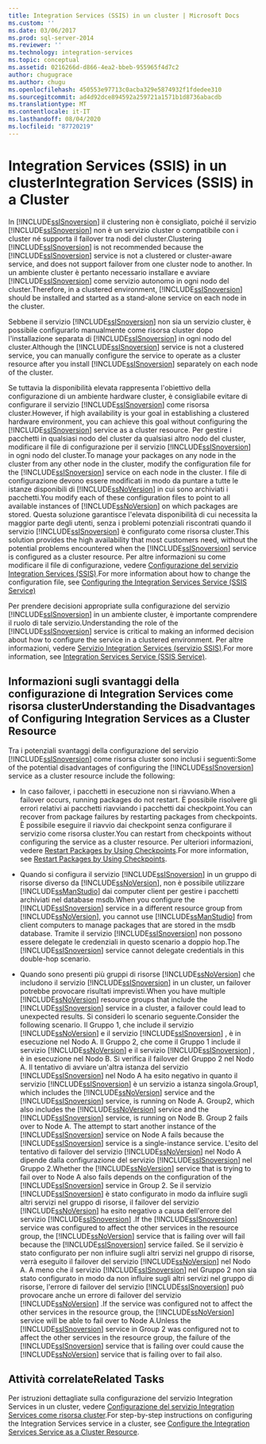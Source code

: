 ```yaml
---
title: Integration Services (SSIS) in un cluster | Microsoft Docs
ms.custom: ''
ms.date: 03/06/2017
ms.prod: sql-server-2014
ms.reviewer: ''
ms.technology: integration-services
ms.topic: conceptual
ms.assetid: 0216266d-d866-4ea2-bbeb-955965f4d7c2
author: chugugrace
ms.author: chugu
ms.openlocfilehash: 450553e97713c0acba329e5874932f1fdedee310
ms.sourcegitcommit: ad4d92dce894592a259721a1571b1d8736abacdb
ms.translationtype: MT
ms.contentlocale: it-IT
ms.lasthandoff: 08/04/2020
ms.locfileid: "87720219"
---
```

# <a name="integration-services-ssis-in-a-cluster"></a><span data-ttu-id="fb8bc-102">Integration Services (SSIS) in un cluster</span><span class="sxs-lookup"><span data-stu-id="fb8bc-102">Integration Services (SSIS) in a Cluster</span></span>
  <span data-ttu-id="fb8bc-103">In [!INCLUDE[ssISnoversion](../../includes/ssisnoversion-md.md)] il clustering non è consigliato, poiché il servizio [!INCLUDE[ssISnoversion](../../includes/ssisnoversion-md.md)] non è un servizio cluster o compatibile con i cluster né supporta il failover tra nodi del cluster.</span><span class="sxs-lookup"><span data-stu-id="fb8bc-103">Clustering [!INCLUDE[ssISnoversion](../../includes/ssisnoversion-md.md)] is not recommended because the [!INCLUDE[ssISnoversion](../../includes/ssisnoversion-md.md)] service is not a clustered or cluster-aware service, and does not support failover from one cluster node to another.</span></span> <span data-ttu-id="fb8bc-104">In un ambiente cluster è pertanto necessario installare e avviare [!INCLUDE[ssISnoversion](../../includes/ssisnoversion-md.md)] come servizio autonomo in ogni nodo del cluster.</span><span class="sxs-lookup"><span data-stu-id="fb8bc-104">Therefore, in a clustered environment, [!INCLUDE[ssISnoversion](../../includes/ssisnoversion-md.md)] should be installed and started as a stand-alone service on each node in the cluster.</span></span>  
  
 <span data-ttu-id="fb8bc-105">Sebbene il servizio [!INCLUDE[ssISnoversion](../../includes/ssisnoversion-md.md)] non sia un servizio cluster, è possibile configurarlo manualmente come risorsa cluster dopo l'installazione separata di [!INCLUDE[ssISnoversion](../../includes/ssisnoversion-md.md)] in ogni nodo del cluster.</span><span class="sxs-lookup"><span data-stu-id="fb8bc-105">Although the [!INCLUDE[ssISnoversion](../../includes/ssisnoversion-md.md)] service is not a clustered service, you can manually configure the service to operate as a cluster resource after you install [!INCLUDE[ssISnoversion](../../includes/ssisnoversion-md.md)] separately on each node of the cluster.</span></span>  
  
 <span data-ttu-id="fb8bc-106">Se tuttavia la disponibilità elevata rappresenta l'obiettivo della configurazione di un ambiente hardware cluster, è consigliabile evitare di configurare il servizio [!INCLUDE[ssISnoversion](../../includes/ssisnoversion-md.md)] come risorsa cluster.</span><span class="sxs-lookup"><span data-stu-id="fb8bc-106">However, if high availability is your goal in establishing a clustered hardware environment, you can achieve this goal without configuring the [!INCLUDE[ssISnoversion](../../includes/ssisnoversion-md.md)] service as a cluster resource.</span></span>  <span data-ttu-id="fb8bc-107">Per gestire i pacchetti in qualsiasi nodo del cluster da qualsiasi altro nodo del cluster, modificare il file di configurazione per il servizio [!INCLUDE[ssISnoversion](../../includes/ssisnoversion-md.md)] in ogni nodo del cluster.</span><span class="sxs-lookup"><span data-stu-id="fb8bc-107">To manage your packages on any node in the cluster from any other node in the cluster, modify the configuration file for the [!INCLUDE[ssISnoversion](../../includes/ssisnoversion-md.md)] service on each node in the cluster.</span></span> <span data-ttu-id="fb8bc-108">I file di configurazione devono essere modificati in modo da puntare a tutte le istanze disponibili di [!INCLUDE[ssNoVersion](../../includes/ssnoversion-md.md)] in cui sono archiviati i pacchetti.</span><span class="sxs-lookup"><span data-stu-id="fb8bc-108">You modify each of these configuration files to point to all available instances of [!INCLUDE[ssNoVersion](../../includes/ssnoversion-md.md)] on which packages are stored.</span></span> <span data-ttu-id="fb8bc-109">Questa soluzione garantisce l'elevata disponibilità di cui necessita la maggior parte degli utenti, senza i problemi potenziali riscontrati quando il servizio [!INCLUDE[ssISnoversion](../../includes/ssisnoversion-md.md)] è configurato come risorsa cluster.</span><span class="sxs-lookup"><span data-stu-id="fb8bc-109">This solution provides the high availability that most customers need, without the potential problems encountered when the [!INCLUDE[ssISnoversion](../../includes/ssisnoversion-md.md)] service is configured as a cluster resource.</span></span> <span data-ttu-id="fb8bc-110">Per altre informazioni su come modificare il file di configurazione, vedere [Configurazione del servizio Integration Services &#40;SSIS&#41;](integration-services-service-ssis-service.md).</span><span class="sxs-lookup"><span data-stu-id="fb8bc-110">For more information about how to change the configuration file, see [Configuring the Integration Services Service &#40;SSIS Service&#41;](integration-services-service-ssis-service.md)</span></span>  
  
 <span data-ttu-id="fb8bc-111">Per prendere decisioni appropriate sulla configurazione del servizio [!INCLUDE[ssISnoversion](../../includes/ssisnoversion-md.md)] in un ambiente cluster, è importante comprendere il ruolo di tale servizio.</span><span class="sxs-lookup"><span data-stu-id="fb8bc-111">Understanding the role of the [!INCLUDE[ssISnoversion](../../includes/ssisnoversion-md.md)] service is critical to making an informed decision about how to configure the service in a clustered environment.</span></span> <span data-ttu-id="fb8bc-112">Per altre informazioni, vedere [Servizio Integration Services &#40;servizio SSIS&#41;](integration-services-service-ssis-service.md).</span><span class="sxs-lookup"><span data-stu-id="fb8bc-112">For more information, see [Integration Services Service &#40;SSIS Service&#41;](integration-services-service-ssis-service.md).</span></span>  
  
## <a name="understanding-the-disadvantages-of-configuring-integration-services-as-a-cluster-resource"></a><span data-ttu-id="fb8bc-113">Informazioni sugli svantaggi della configurazione di Integration Services come risorsa cluster</span><span class="sxs-lookup"><span data-stu-id="fb8bc-113">Understanding the Disadvantages of Configuring Integration Services as a Cluster Resource</span></span>  
 <span data-ttu-id="fb8bc-114">Tra i potenziali svantaggi della configurazione del servizio [!INCLUDE[ssISnoversion](../../includes/ssisnoversion-md.md)] come risorsa cluster sono inclusi i seguenti:</span><span class="sxs-lookup"><span data-stu-id="fb8bc-114">Some of the potential disadvantages of configuring the [!INCLUDE[ssISnoversion](../../includes/ssisnoversion-md.md)] service as a cluster resource include the following:</span></span>  
  
-   <span data-ttu-id="fb8bc-115">In caso failover, i pacchetti in esecuzione non si riavviano.</span><span class="sxs-lookup"><span data-stu-id="fb8bc-115">When a failover occurs, running packages do not restart.</span></span> <span data-ttu-id="fb8bc-116">È possibile risolvere gli errori relativi ai pacchetti riavviando i pacchetti dai checkpoint.</span><span class="sxs-lookup"><span data-stu-id="fb8bc-116">You can recover from package failures by restarting packages from checkpoints.</span></span> <span data-ttu-id="fb8bc-117">È possibile eseguire il riavvio dai checkpoint senza configurare il servizio come risorsa cluster.</span><span class="sxs-lookup"><span data-stu-id="fb8bc-117">You can restart from checkpoints without configuring the service as a cluster resource.</span></span> <span data-ttu-id="fb8bc-118">Per ulteriori informazioni, vedere [Restart Packages by Using Checkpoints](../packages/restart-packages-by-using-checkpoints.md).</span><span class="sxs-lookup"><span data-stu-id="fb8bc-118">For more information, see [Restart Packages by Using Checkpoints](../packages/restart-packages-by-using-checkpoints.md).</span></span>  
  
-   <span data-ttu-id="fb8bc-119">Quando si configura il servizio [!INCLUDE[ssISnoversion](../../includes/ssisnoversion-md.md)] in un gruppo di risorse diverso da [!INCLUDE[ssNoVersion](../../includes/ssnoversion-md.md)], non è possibile utilizzare [!INCLUDE[ssManStudio](../../includes/ssmanstudio-md.md)] dai computer client per gestire i pacchetti archiviati nel database msdb.</span><span class="sxs-lookup"><span data-stu-id="fb8bc-119">When you configure the [!INCLUDE[ssISnoversion](../../includes/ssisnoversion-md.md)] service in a different resource group from [!INCLUDE[ssNoVersion](../../includes/ssnoversion-md.md)], you cannot use [!INCLUDE[ssManStudio](../../includes/ssmanstudio-md.md)] from client computers to manage packages that are stored in the msdb database.</span></span> <span data-ttu-id="fb8bc-120">Tramite il servizio [!INCLUDE[ssISnoversion](../../includes/ssisnoversion-md.md)] non possono essere delegate le credenziali in questo scenario a doppio hop.</span><span class="sxs-lookup"><span data-stu-id="fb8bc-120">The [!INCLUDE[ssISnoversion](../../includes/ssisnoversion-md.md)] service cannot delegate credentials in this double-hop scenario.</span></span>  
  
-   <span data-ttu-id="fb8bc-121">Quando sono presenti più gruppi di risorse [!INCLUDE[ssNoVersion](../../includes/ssnoversion-md.md)] che includono il servizio [!INCLUDE[ssISnoversion](../../includes/ssisnoversion-md.md)] in un cluster, un failover potrebbe provocare risultati imprevisti.</span><span class="sxs-lookup"><span data-stu-id="fb8bc-121">When you have multiple [!INCLUDE[ssNoVersion](../../includes/ssnoversion-md.md)] resource groups that include the [!INCLUDE[ssISnoversion](../../includes/ssisnoversion-md.md)] service in a cluster, a failover could lead to unexpected results.</span></span> <span data-ttu-id="fb8bc-122">Si consideri lo scenario seguente.</span><span class="sxs-lookup"><span data-stu-id="fb8bc-122">Consider the following scenario.</span></span> <span data-ttu-id="fb8bc-123">Il Gruppo 1, che include il servizio [!INCLUDE[ssNoVersion](../../includes/ssnoversion-md.md)] e il servizio [!INCLUDE[ssISnoversion](../../includes/ssisnoversion-md.md)] , è in esecuzione nel Nodo A. Il Gruppo 2, che come il Gruppo 1 include il servizio [!INCLUDE[ssNoVersion](../../includes/ssnoversion-md.md)] e il servizio [!INCLUDE[ssISnoversion](../../includes/ssisnoversion-md.md)] , è in esecuzione nel Nodo B. Si verifica il failover del Gruppo 2 nel Nodo A. Il tentativo di avviare un'altra istanza del servizio [!INCLUDE[ssISnoversion](../../includes/ssisnoversion-md.md)] nel Nodo A ha esito negativo in quanto il servizio [!INCLUDE[ssISnoversion](../../includes/ssisnoversion-md.md)] è un servizio a istanza singola.</span><span class="sxs-lookup"><span data-stu-id="fb8bc-123">Group1, which includes the [!INCLUDE[ssNoVersion](../../includes/ssnoversion-md.md)] service and the [!INCLUDE[ssISnoversion](../../includes/ssisnoversion-md.md)] service, is running on Node A. Group2, which also includes the [!INCLUDE[ssNoVersion](../../includes/ssnoversion-md.md)] service and the [!INCLUDE[ssISnoversion](../../includes/ssisnoversion-md.md)] service, is running on Node B. Group 2 fails over to Node A. The attempt to start another instance of the [!INCLUDE[ssISnoversion](../../includes/ssisnoversion-md.md)] service on Node A fails because the [!INCLUDE[ssISnoversion](../../includes/ssisnoversion-md.md)] service is a single-instance service.</span></span> <span data-ttu-id="fb8bc-124">L'esito del tentativo di failover del servizio [!INCLUDE[ssNoVersion](../../includes/ssnoversion-md.md)] nel Nodo A dipende dalla configurazione del servizio [!INCLUDE[ssISnoversion](../../includes/ssisnoversion-md.md)] nel Gruppo 2.</span><span class="sxs-lookup"><span data-stu-id="fb8bc-124">Whether the [!INCLUDE[ssNoVersion](../../includes/ssnoversion-md.md)] service that is trying to fail over to Node A also fails depends on the configuration of the [!INCLUDE[ssISnoversion](../../includes/ssisnoversion-md.md)] service in Group 2.</span></span> <span data-ttu-id="fb8bc-125">Se il servizio [!INCLUDE[ssISnoversion](../../includes/ssisnoversion-md.md)] è stato configurato in modo da influire sugli altri servizi nel gruppo di risorse, il failover del servizio [!INCLUDE[ssNoVersion](../../includes/ssnoversion-md.md)] ha esito negativo a causa dell'errore del servizio [!INCLUDE[ssISnoversion](../../includes/ssisnoversion-md.md)] .</span><span class="sxs-lookup"><span data-stu-id="fb8bc-125">If the [!INCLUDE[ssISnoversion](../../includes/ssisnoversion-md.md)] service was configured to affect the other services in the resource group, the [!INCLUDE[ssNoVersion](../../includes/ssnoversion-md.md)] service that is failing over will fail because the [!INCLUDE[ssISnoversion](../../includes/ssisnoversion-md.md)] service failed.</span></span> <span data-ttu-id="fb8bc-126">Se il servizio è stato configurato per non influire sugli altri servizi nel gruppo di risorse, verrà eseguito il failover del servizio [!INCLUDE[ssNoVersion](../../includes/ssnoversion-md.md)] nel Nodo A. A meno che il servizio [!INCLUDE[ssISnoversion](../../includes/ssisnoversion-md.md)] nel Gruppo 2 non sia stato configurato in modo da non influire sugli altri servizi nel gruppo di risorse, l'errore di failover del servizio [!INCLUDE[ssISnoversion](../../includes/ssisnoversion-md.md)] può provocare anche un errore di failover del servizio [!INCLUDE[ssNoVersion](../../includes/ssnoversion-md.md)] .</span><span class="sxs-lookup"><span data-stu-id="fb8bc-126">If the service was configured not to affect the other services in the resource group, the [!INCLUDE[ssNoVersion](../../includes/ssnoversion-md.md)] service will be able to fail over to Node A.Unless the [!INCLUDE[ssISnoversion](../../includes/ssisnoversion-md.md)] service in Group 2 was configured not to affect the other services in the resource group, the failure of the [!INCLUDE[ssISnoversion](../../includes/ssisnoversion-md.md)] service that is failing over could cause the [!INCLUDE[ssNoVersion](../../includes/ssnoversion-md.md)] service that is failing over to fail also.</span></span>  
  
## <a name="related-tasks"></a><span data-ttu-id="fb8bc-127">Attività correlate</span><span class="sxs-lookup"><span data-stu-id="fb8bc-127">Related Tasks</span></span>  
 <span data-ttu-id="fb8bc-128">Per istruzioni dettagliate sulla configurazione del servizio Integration Services in un cluster, vedere [Configurazione del servizio Integration Services come risorsa cluster](../configure-the-integration-services-service-as-a-cluster-resource.md).</span><span class="sxs-lookup"><span data-stu-id="fb8bc-128">For step-by-step instructions on configuring the Integration Services service in a cluster, see [Configure the Integration Services Service as a Cluster Resource](../configure-the-integration-services-service-as-a-cluster-resource.md).</span></span>  
  
  

